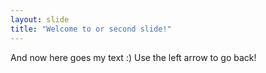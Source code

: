 ```yaml
---
layout: slide
title: "Welcome to or second slide!"
---
```

And now here goes my text :)
Use the left arrow to go back!

